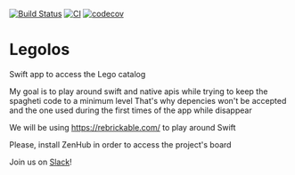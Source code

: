 [![Build Status](https://travis-ci.com/Mebius973/LegoIos.svg?branch=develop)](https://travis-ci.com/Mebius973/LegoIos)
[![CI](https://github.com/Mebius973/LegoIos/workflows/CI/badge.svg?branch=master)](https://github.com/Mebius973/LegoIos/actions)
[![codecov](https://codecov.io/gh/Mebius973/LegoIos/branch/master/graph/badge.svg)](https://codecov.io/gh/Mebius973/LegoIos)

# LegoIos
 Swift app to access the Lego catalog

 My goal is to play around swift and native apis while trying to keep the spagheti code to a minimum level
 That's why depencies won't be accepted and the one used during the first times of the app while disappear

We will be using https://rebrickable.com/ to play around Swift

Please, install ZenHub in order to access the project's board

Join us on [Slack](https://join.slack.com/t/survivorsnetwork/shared_invite/enQtNDU5ODUwODk2MzU4LTY2ZWQ3ZjQ5ZDNjODQzZDhjYTU3M2UxYTc4YzdhMTczNjAyYzQyMmQzOGFhYTZlOWUzNTUzYjQyY2ZmM2M2ZWY)!
